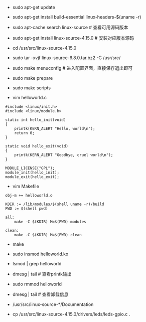 * sudo apt-get update
* sudo apt-get install build-essential linux-headers-$(uname -r)

* sudo apt-cache search linux-source  # 查看可用源码版本
* sudo apt-get install linux-source-4.15.0  # 安装对应版本源码

* cd /usr/src/linux-source-4.15.0
* sudo tar -xvjf linux-source-6.8.0.tar.bz2 -C /usr/src/
* sudo make menuconfig  # 进入配置界面，直接保存退出即可
* sudo make prepare
* sudo make scripts

* vim helloworld.c
```
#include <linux/init.h>
#include <linux/module.h>

static int hello_init(void)
{
    printk(KERN_ALERT "Hello, world\n");
    return 0;
}

static void hello_exit(void)
{
    printk(KERN_ALERT "Goodbye, cruel world\n");
}

MODULE_LICENSE("GPL");
module_init(hello_init);
module_exit(hello_exit);
```

* vim Makefile
```
obj-m += helloworld.o

KDIR := /lib/modules/$(shell uname -r)/build
PWD := $(shell pwd)

all:
	make -C $(KDIR) M=$(PWD) modules

clean:
	make -C $(KDIR) M=$(PWD) clean
```

* make

* sudo insmod helloworld.ko
* lsmod | grep helloworld
* dmesg | tail  # 查看printk输出

* sudo rmmod helloworld
* dmesg | tail  # 查看卸载信息

* /usr/src/linux-source-*/Documentation

* cp /usr/src/linux-source-4.15.0/drivers/leds/leds-gpio.c .
